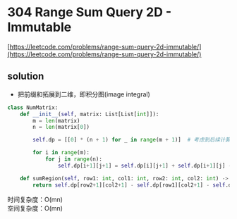 # 304 Range Sum Query 2D - Immutable
[https://leetcode.com/problems/range-sum-query-2d-immutable/](https://leetcode.com/problems/range-sum-query-2d-immutable/)


## solution

- 把前缀和拓展到二维，即积分图(image integral)

```python
class NumMatrix:
    def __init__(self, matrix: List[List[int]]):
        m = len(matrix)
        n = len(matrix[0])

        self.dp = [[0] * (n + 1) for _ in range(m + 1)]  # 考虑到后续计算，这里必须+1. 顺便简化了dp初始化      

        for i in range(m):
            for j in range(n):
                self.dp[i+1][j+1] = self.dp[i][j+1] + self.dp[i+1][j] - self.dp[i][j] + matrix[i][j]        

    def sumRegion(self, row1: int, col1: int, row2: int, col2: int) -> int:
        return self.dp[row2+1][col2+1] - self.dp[row1][col2+1] - self.dp[row2+1][col1] + self.dp[row1][col1]
```
时间复杂度：O(mn) <br>
空间复杂度：O(mn)

